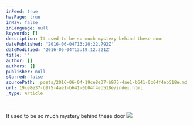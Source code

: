 ```yaml
---
inFeed: true
hasPage: true
inNav: false
inLanguage: null
keywords: []
description: It used to be so much mystery behind these door
datePublished: '2016-06-04T13:20:22.792Z'
dateModified: '2016-06-04T13:19:12.321Z'
title: ''
author: []
authors: []
publisher: null
starred: false
sourcePath: _posts/2016-06-04-19ce8e37-b975-4ae1-b641-0b04f4eb518e.md
url: 19ce8e37-b975-4ae1-b641-0b04f4eb518e/index.html
_type: Article

---
```

It used to be so much mystery behind these door
![](https://the-grid-user-content.s3-us-west-2.amazonaws.com/c880a53f-782c-41ed-9e67-13797879c0ef.jpg)